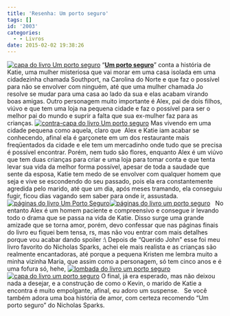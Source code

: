 ```yaml
---
title: 'Resenha: Um porto seguro'
tags: []
id: '2003'
categories:
  - - Livros
date: 2015-02-02 19:38:26
---
```


[![capa do livro Um porto seguro](http://natalia.blog.br/wp-content/uploads/2015/02/DSC03539-1024x768.jpg)](http://natalia.blog.br/wp-content/uploads/2015/02/DSC03539.jpg) “**[Um porto seguro](http://oferta.vc/6krH "Um porto seguro")**” conta a história de Katie, uma mulher misteriosa que vai morar em uma casa isolada em uma cidadezinha chamada Southport, na Carolina do Norte e que faz o possível para não se envolver com ninguém, até que uma mulher chamada Jo resolve se mudar para uma casa ao lado da sua e elas acabam virando boas amigas. Outro personagem muito importante é Alex, pai de dois filhos, viúvo e que tem uma loja na pequena cidade e faz o possível para ser o melhor pai do mundo e suprir a falta que sua ex-mulher faz para as crianças. [![contra-capa do livro Um porto seguro](http://natalia.blog.br/wp-content/uploads/2015/02/DSC03541-1024x768.jpg)](http://natalia.blog.br/wp-content/uploads/2015/02/DSC03541.jpg) Mas vivendo em uma cidade pequena como aquela, claro que  Alex e Katie iam acabar se conhecendo, afinal ela é garçonete em um dos restaurante mais freqüentados da cidade e ele tem um mercadinho onde tudo que se precisa é possível encontrar. Porém, nem tudo são flores, enquanto Alex é um viúvo que tem duas crianças para criar e uma loja para tomar conta e que tenta levar sua vida da melhor forma possível, apesar de toda a saudade que sente da esposa, Katie tem medo de se envolver com qualquer homem que seja e vive se escondendo do seu passado, pois ela era constantemente agredida pelo marido, até que um dia, após meses tramando, ela conseguiu fugir, ficou dias vagando sem saber para onde ir, assustada. [![páginas do livro Um Porto Seguro](http://natalia.blog.br/wp-content/uploads/2015/02/DSC03542-1024x768.jpg)](http://natalia.blog.br/wp-content/uploads/2015/02/DSC03542.jpg)[![páginas do livro um porto seguro](http://natalia.blog.br/wp-content/uploads/2015/02/DSC03543-1024x768.jpg)](http://natalia.blog.br/wp-content/uploads/2015/02/DSC03543.jpg)   No entanto Alex é um homem paciente e compreensivo e consegue ir levando todo o drama que se passa na vida de Katie. Disso surge uma grande amizade que se torna amor, porém, devo confessar que nas páginas finais do livro eu fiquei bem tensa, rs, mas não vou entrar com mais detalhes porque vou acabar dando spoiler :\\ Depois de “Querido John” esse foi meu livro favorito do Nicholas Sparks, achei ele mais realista e as crianças são realmente encantadoras, até porque a pequena Kristen me lembra muito a minha vizinha Maria, que assim como a personagem, só tem cinco anos e é uma fofura só, hehe, [![lombada do livro um porto seguro](http://natalia.blog.br/wp-content/uploads/2015/02/DSC03540-1024x768.jpg)](http://natalia.blog.br/wp-content/uploads/2015/02/DSC03540.jpg)[![capa do livro um porto seguro](http://natalia.blog.br/wp-content/uploads/2015/02/DSC03544-1024x768.jpg)](http://natalia.blog.br/wp-content/uploads/2015/02/DSC03544.jpg) O final, já era esperado, mas não deixou nada a desejar, e a construção de como o Kevin, o marido de Katie a encontra é muito empolgante, afinal, eu adoro um suspense.   Se você também adora uma boa história de amor, com certeza recomendo “Um porto seguro” do Nicholas Sparks.
